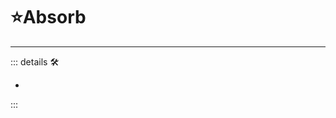 # ⭐<labor>Absorb</labor>

---

<!-- =================================================== -->
<!-- =================================================== -->
<!-- =================================================== -->
<!-- =================================================== -->
<!-- =================================================== -->
::: details 🛠

-

:::
